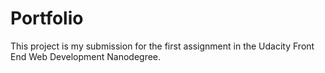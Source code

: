 # Portfolio

<p> This project is my submission for the first assignment in the Udacity Front End Web Development Nanodegree.</p>
